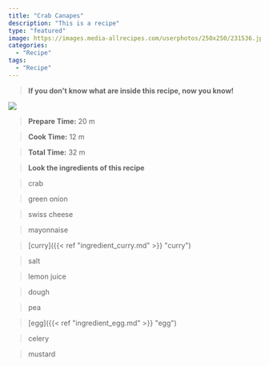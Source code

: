 ```yaml
---
title: "Crab Canapes"
description: "This is a recipe"
type: "featured"
image: https://images.media-allrecipes.com/userphotos/250x250/231536.jpg
categories: 
  - "Recipe"
tags: 
  - "Recipe"
---
```



>**If you don't know what are inside this recipe, now you know!**

![](../images/Recipes-Banner.jpg)
> **Prepare Time:** 20 m


> **Cook Time:** 12 m


> **Total Time:** 32 m

> **Look the ingredients of this recipe**

> crab

> green onion

> swiss cheese

> mayonnaise

> [curry]({{< ref "ingredient_curry.md" >}} "curry")

> salt

> lemon juice

> dough

> pea

> [egg]({{< ref "ingredient_egg.md" >}} "egg")

> celery

> mustard

